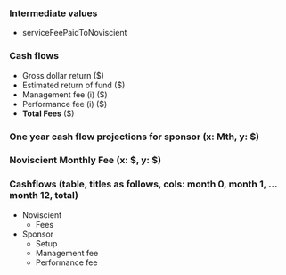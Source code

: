 
### Intermediate values

- serviceFeePaidToNoviscient

### Cash flows

- Gross dollar return ($)
- Estimated return of fund ($)
- Management fee (i) ($)
- Performance fee (i) ($)
- **Total Fees** ($)

### One year cash flow projections for sponsor (x: Mth, y: $)

### Noviscient Monthly Fee (x: $, y: $)

### Cashflows (table, titles as follows, cols: month 0, month 1, ... month 12, total)

- Noviscient
	- Fees
- Sponsor
	- Setup
	- Management fee
	- Performance fee



